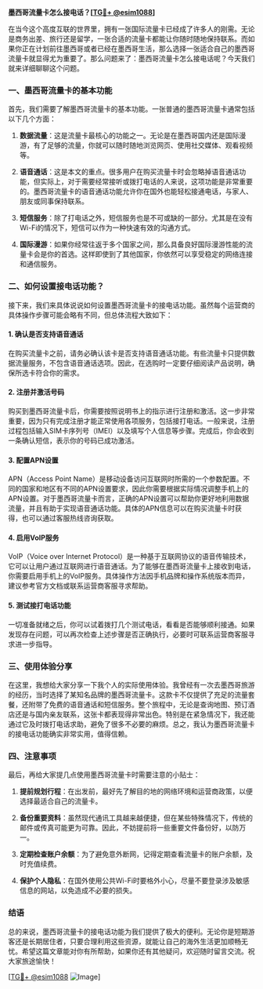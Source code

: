**墨西哥流量卡怎么接电话？[[TG💪+ @esim1088](https://t.me/s/esim1088)]**

在当今这个高度互联的世界里，拥有一张国际流量卡已经成了许多人的刚需。无论是商务出差、旅行还是留学，一张合适的流量卡都能让你随时随地保持联系。而如果你正在计划前往墨西哥或者已经在墨西哥生活，那么选择一张适合自己的墨西哥流量卡就显得尤为重要了。那么问题来了：墨西哥流量卡怎么接电话呢？今天我们就来详细聊聊这个问题。

### 一、墨西哥流量卡的基本功能

首先，我们需要了解墨西哥流量卡的基本功能。一张普通的墨西哥流量卡通常包括以下几个方面：

1. **数据流量**：这是流量卡最核心的功能之一。无论是在墨西哥国内还是国际漫游，有了足够的流量，你就可以随时随地浏览网页、使用社交媒体、观看视频等。
   
2. **语音通话**：这是本文的重点。很多用户在购买流量卡时会忽略掉语音通话功能，但实际上，对于需要经常接听或拨打电话的人来说，这项功能是非常重要的。墨西哥流量卡的语音通话功能允许你在国外也能轻松接通电话，与家人、朋友或同事保持联系。

3. **短信服务**：除了打电话之外，短信服务也是不可或缺的一部分。尤其是在没有Wi-Fi的情况下，短信可以作为一种快速有效的沟通方式。

4. **国际漫游**：如果你经常往返于多个国家之间，那么具备良好国际漫游性能的流量卡会是你的首选。这样即使到了其他国家，你依然可以享受稳定的网络连接和通信服务。

### 二、如何设置接电话功能？

接下来，我们来具体说说如何设置墨西哥流量卡的接电话功能。虽然每个运营商的具体操作步骤可能会略有不同，但总体流程大致如下：

#### 1. 确认是否支持语音通话
在购买流量卡之前，请务必确认该卡是否支持语音通话功能。有些流量卡只提供数据流量服务，不包含语音通话选项。因此，在选购时一定要仔细阅读产品说明，确保所选卡符合你的需求。

#### 2. 注册并激活号码
购买到墨西哥流量卡后，你需要按照说明书上的指示进行注册和激活。这一步非常重要，因为只有完成注册才能正常使用各项服务，包括接打电话。一般来说，注册过程包括输入SIM卡序列号（IMEI）以及填写个人信息等步骤。完成后，你会收到一条确认短信，表示你的号码已成功激活。

#### 3. 配置APN设置
APN（Access Point Name）是移动设备访问互联网时所需的一个参数配置。不同的国家和地区有不同的APN设置要求，因此你需要根据实际情况调整手机上的APN设置。对于墨西哥流量卡而言，正确的APN设置可以帮助你更好地利用数据流量，并且有助于实现语音通话功能。具体的APN信息可以在购买流量卡时获得，也可以通过客服热线咨询获取。

#### 4. 启用VoIP服务
VoIP（Voice over Internet Protocol）是一种基于互联网协议的语音传输技术，它可以让用户通过互联网进行语音通话。为了能够在墨西哥流量卡上接收到电话，你需要启用手机上的VoIP服务。具体操作方法因手机品牌和操作系统版本而异，建议参考官方文档或联系运营商客服寻求帮助。

#### 5. 测试接打电话功能
一切准备就绪之后，你可以试着拨打几个测试电话，看看是否能够顺利接通。如果发现存在问题，可以再次检查上述步骤是否正确执行，必要时可联系运营商客服寻求进一步指导。

### 三、使用体验分享

在这里，我想给大家分享一下我个人的实际使用体验。我曾经有一次去墨西哥旅游的经历，当时选择了某知名品牌的墨西哥流量卡。这款卡不仅提供了充足的流量套餐，还附带了免费的语音通话和短信服务。整个旅程中，无论是查询地图、预订酒店还是与国内亲友联系，这张卡都表现得非常出色。特别是在紧急情况下，我还能通过它及时拨打电话求助，避免了很多不必要的麻烦。总之，我认为墨西哥流量卡的接电话功能确实非常实用，值得信赖。

### 四、注意事项

最后，再给大家提几点使用墨西哥流量卡时需要注意的小贴士：

1. **提前规划行程**：在出发前，最好先了解目的地的网络环境和运营商政策，以便选择最适合自己的流量卡。
   
2. **备份重要资料**：虽然现代通讯工具越来越便捷，但在某些特殊情况下，传统的邮件或传真可能更为可靠。因此，不妨提前将一些重要文件备份好，以防万一。

3. **定期检查账户余额**：为了避免意外断网，记得定期查看流量卡的账户余额，及时充值续费。

4. **保护个人隐私**：在国外使用公共Wi-Fi时要格外小心，尽量不要登录涉及敏感信息的网站，以免造成不必要的损失。

### 结语

总的来说，墨西哥流量卡的接电话功能为我们提供了极大的便利。无论你是短期游客还是长期居住者，只要合理利用这些资源，就能让自己的海外生活更加顺畅无忧。希望这篇文章能对你有所帮助，如果你还有其他疑问，欢迎随时留言交流。祝大家旅途愉快！

[[TG💪+ @esim1088](https://t.me/s/esim1088) ![Image](https://i.postimg.cc/4NQfJmqS/Snipaste-2025-05-13-00-14-12.png)]